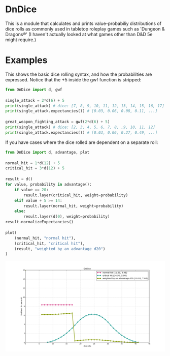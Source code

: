 # DnDice

This is a module that calculates and prints value-probabiliy distributions of dice rolls as commonly used in tabletop roleplay games such as 'Dungeon & Dragons®' (I haven't actually looked at what games other than D&D 5e might require.)

# Examples

This shows the basic dice rolling syntax, and how the probabilities are expressed. Notice that the +5 inside the gwf function is stripped:

```python
from DnDice import d, gwf

single_attack = 2*d(6) + 5
print(single_attack) # dice: [7, 8, 9, 10, 11, 12, 13, 14, 15, 16, 17]
print(single_attack.expectancies()) # [0.03, 0.06, 0.08, 0.11, ...]

great_weapon_fighting_attack = gwf(2*d(6) + 5)
print(single_attack) # dice: [2, 3, 4, 5, 6, 7, 8, ,9, 10, 11, 12]
print(single_attack.expectancies()) # [0.03, 0.06, 0.27, 0.49, ...]
```

If you have cases where the dice rolled are dependent on a separate roll:

```python
from DnDice import d, advantage, plot

normal_hit = 1*d(12) + 5
critical_hit = 3*d(12) + 5

result = d()
for value, probability in advantage():
	if value == 20:
		result.layer(critical_hit, weight=probability)
	elif value + 5 >= 14:
		result.layer(normal_hit, weight=probability)
	else:
		result.layer(d(0), weight=probability)
result.normalizeExpectancies()

plot(
	(normal_hit, "normal hit"),
	(critical_hit, "critical hit"),
	(result, "weighted by an advantage d20")
)
```
![graph of normal and critical hit, and their weighted probabilities](/doc/img/weighting_example.png "graph of normal and critical hit, and their weighted probabilities")
